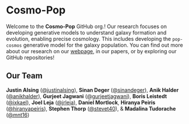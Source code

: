 # Cosmo-Pop
Welcome to the **Cosmo-Pop** GitHub org.! Our research focuses on developing generative models to understand galaxy formation and evolution, enabling precise cosmology. This includes developing the `pop-cosmos` generative model for the galaxy population. You can find out more about our research on our [webpage](https://cosmo-pop.github.io), in our papers, or by exploring our GitHub repositories!

## Our Team
**Justin Alsing** ([@justinalsing](https://github.com/justinalsing)), **Sinan Deger** ([@sinandeger](https://github.com/sinandeger)), **Anik Halder** ([@anikhalder](https://github.com/anikhalder)), **Gurjeet Jagwani** ([@gurjeetjagwani](https://github.com/gurjeetjagwani)), **Boris Leistedt** ([@ixkael](https://github.com/ixkael)), **Joel Leja** ([@jrleja](https://github.com/jrleja)), **Daniel Mortlock**, **Hiranya Peiris** ([@hiranyapeiris](https://github.com/hiranyapeiris)), **Stephen Thorp** ([@stevet40](https://github.com/stevet40)), & **Madalina Tudorache** ([@mnt16](https://github.com/mnt16))
